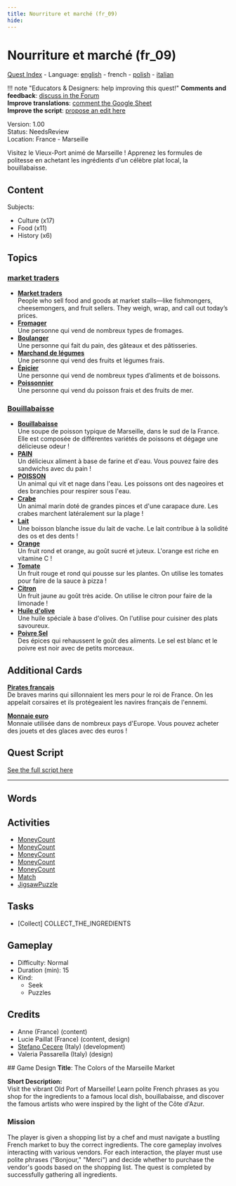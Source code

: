 ```yaml
---
title: Nourriture et marché (fr_09)
hide:
---
```


# Nourriture et marché (fr_09)
[Quest Index](./index.fr.md) - Language: [english](./fr_09.md) - french - [polish](./fr_09.pl.md) - [italian](./fr_09.it.md)

!!! note "Educators & Designers: help improving this quest!"
    **Comments and feedback**: [discuss in the Forum](https://vgwb.discourse.group/t/fr-09-the-colors-of-the-marseille-market/28/1)  
    **Improve translations**: [comment the Google Sheet](https://docs.google.com/spreadsheets/d/1FPFOy8CHor5ArSg57xMuPAG7WM27-ecDOiU-OmtHgjw/edit?gid=1243903291#gid=1243903291)  
    **Improve the script**: [propose an edit here](https://github.com/vgwb/Antura/blob/main/Assets/_discover/_quests/FR_09%20Food%20&%20Market/FR_09%20Food%20&%20Market%20-%20Yarn%20Script.yarn)  

Version: 1.00  
Status: NeedsReview  
Location: France - Marseille

Visitez le Vieux-Port animé de Marseille ! Apprenez les formules de politesse en achetant les ingrédients d'un célèbre plat local, la bouillabaisse.

## Content
Subjects: 

  - Culture (x17)
  - Food (x11)
  - History (x6)

## Topics
### [market traders](../topics/index.md#marketers)

  - **[Market traders](../cards/index.md#market_traders)**  
    People who sell food and goods at market stalls—like fishmongers, cheesemongers, and fruit sellers. They weigh, wrap, and call out today’s prices.  
  - **[Fromager](../cards/index.md#person_cheesemonger)**  
    Une personne qui vend de nombreux types de fromages.  
  - **[Boulanger](../cards/index.md#person_baker)**  
    Une personne qui fait du pain, des gâteaux et des pâtisseries.  
  - **[Marchand de légumes](../cards/index.md#person_greengrocer)**  
    Une personne qui vend des fruits et légumes frais.  
  - **[Épicier](../cards/index.md#person_grocer)**  
    Une personne qui vend de nombreux types d’aliments et de boissons.  
  - **[Poissonnier](../cards/index.md#person_fishmonger)**  
    Une personne qui vend du poisson frais et des fruits de mer.  
### [Bouillabaisse](../topics/index.md#bouillabaisse)

  - **[Bouillabaisse](../cards/index.md#bouillabaisse)**  
    Une soupe de poisson typique de Marseille, dans le sud de la France. Elle est composée de différentes variétés de poissons et dégage une délicieuse odeur !  
  - **[PAIN](../cards/index.md#food_bread)**  
    Un délicieux aliment à base de farine et d'eau. Vous pouvez faire des sandwichs avec du pain !  
  - **[POISSON](../cards/index.md#food_fish)**  
    Un animal qui vit et nage dans l'eau. Les poissons ont des nageoires et des branchies pour respirer sous l'eau.  
  - **[Crabe](../cards/index.md#food_crab)**  
    Un animal marin doté de grandes pinces et d'une carapace dure. Les crabes marchent latéralement sur la plage !  
  - **[Lait](../cards/index.md#food_milk)**  
    Une boisson blanche issue du lait de vache. Le lait contribue à la solidité des os et des dents !  
  - **[Orange](../cards/index.md#food_orange)**  
    Un fruit rond et orange, au goût sucré et juteux. L'orange est riche en vitamine C !  
  - **[Tomate](../cards/index.md#food_tomato)**  
    Un fruit rouge et rond qui pousse sur les plantes. On utilise les tomates pour faire de la sauce à pizza !  
  - **[Citron](../cards/index.md#food_lemon)**  
    Un fruit jaune au goût très acide. On utilise le citron pour faire de la limonade !  
  - **[Huile d'olive](../cards/index.md#food_olive_oil)**  
    Une huile spéciale à base d'olives. On l'utilise pour cuisiner des plats savoureux.  
  - **[Poivre Sel](../cards/index.md#food_pepper_salt)**  
    Des épices qui rehaussent le goût des aliments. Le sel est blanc et le poivre est noir avec de petits morceaux.  

## Additional Cards
**[Pirates français](../cards/index.md#pirates)**  
De braves marins qui sillonnaient les mers pour le roi de France. On les appelait corsaires et ils protégeaient les navires français de l'ennemi.  

**[Monnaie euro](../cards/index.md#currency_euro)**  
Monnaie utilisée dans de nombreux pays d'Europe. Vous pouvez acheter des jouets et des glaces avec des euros !  

## Quest Script

[See the full script here](./fr_09-script.fr.md)

---

## Words
## Activities
- [MoneyCount](../activities/index.md#MoneyCount)
- [MoneyCount](../activities/index.md#MoneyCount)
- [MoneyCount](../activities/index.md#MoneyCount)
- [MoneyCount](../activities/index.md#MoneyCount)
- [MoneyCount](../activities/index.md#MoneyCount)
- [Match](../activities/index.md#Match)
- [JigsawPuzzle](../activities/index.md#JigsawPuzzle)

## Tasks
- [Collect] COLLECT_THE_INGREDIENTS
## Gameplay
- Difficulty: Normal
- Duration (min): 15
- Kind:
  - Seek
  - Puzzles
## Credits
- Anne (France) (content)
- Lucie Paillat (France) (content, design)
- [Stefano Cecere](https://stefanocecere.com) (Italy) (development)
- Valeria Passarella (Italy) (design)

## Game Design
**Title**: The Colors of the Marseille Market

**Short Description:**  
Visit the vibrant Old Port of Marseille! Learn polite French phrases as you shop for the ingredients to a famous local dish, bouillabaisse, and discover the famous artists who were inspired by the light of the Côte d'Azur.

### Mission
The player is given a shopping list by a chef and must navigate a bustling French market to buy the correct ingredients. The core gameplay involves interacting with various vendors. For each interaction, the player must use polite phrases ("Bonjour," "Merci") and decide whether to purchase the vendor's goods based on the shopping list. The quest is completed by successfully gathering all ingredients.

